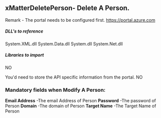 ## xMatterDeletePerson- Delete A Person.

Remark - The portal needs to be configured first. https://portal.azure.com

##### DLL's to reference
System.XML.dll
System.Data.dll
System.dll
System.Net.dll
##### Libraries to import
NO


You'd need to store the API specific information from the portal.
NO

### Mandatory fields when Modify A Person:
**Email Address**               -The email Address of Person
**Password**			-The password of Person
**Domain**			-The domain of Person
**Target Name**			-The Target Name of Person
